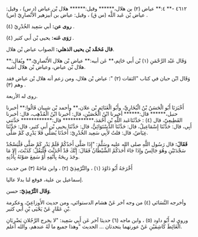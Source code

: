 ٤٦١٢ -** ٤:** عياض (٢) بن هلال،****** وقيل:****** هلال بْن عياض (د س) ، وقيل: عياض بْن عَبد اللَّه (س ق) ، وقيل: عياض بن أَبيزهير الأَنْصارِيّ (س) .

**روى عن:** أبي سَعِيد الخُدْرِيّ (٤) .

**رَوَى عَنه:** يحيى بْن أَبي كثير (٤) .

**قال مُحَمَّد بْن يحيى الذهلي:** الصواب عياض بْن هلال.

وَقَال عَبْد الرَّحْمَنِ (١) بْن أَبي حَاتِم،** عَن أبيه:** عياض بْن هلال الأَنْصارِيّ،** ويُقال:** هلال بْن عياض، وعياض بْن هلال أشبه.

وَقَال ابْن حبان في كتاب "الثقات (٢) ": عياض بْن هلال، ومن زعم أنه هلال بْن عياض فقد وهم (٣) .

روى له الأربعة.

أَخْبَرَنَا أَبُو الْحَسَنُ بْنُ الْبُخَارِيِّ، وأَبُو الْغَنَائِمِ بْن علان،** وأحمد بْن شيبان قَالُوا:** أخبرنا حنبل،****** قال:****** أخبرنا ابْنُ الْحُصَيْنِ، قال: أخبرنا ابْنُ الْمُذْهِب، قال: أخبرنا القَطِيعِيّ، قال (٤) : حَدَّثَنَاعَبد اللَّهِ بْن أَحْمَدَ،************ قال:************ حَدَّثني أَبِي، قال: حَدَّثَنَا إِسْمَاعِيلُ، قال: حَدَّثَنَا الدَّسْتَوَائِيُّ، قال: حَدَّثَنَا يحيى بْن أَبي كثير، قال: حَدَّثَنَا عِيَاضُ، قال: قلتُ لأَبِي سَعِيد الخُدْرِيّ: أَحَدُنَا يُصَلِّي فَلا يَدْرِي كَمْ صَلَّى.

**فَقَالَ:** قال رَسُول اللَّهِ صلى الله عليه وسَلَّمَ: "إِذَا صَلَّى أَحَدُكُمْ فَلَمْ يَدْرِ كَمْ صَلَّى فَلْيَسْجُدْ سَجْدَتَيْنِ وهُوَ جَالِسٌ وإِذَا جَاءَ أَحَدَكُمُ الشَّيْطَانُ فَقَالَ: إِنَّكَ قَدْ أَحْدَثْتَ فَلْيَقُلْ: كَذَبْتَ، إِلا مَا وجَدَ رِيحَهُ بِأَنْفِهِ أَوْ سَمِعَ صَوْتَهُ بِأُذُنِهِ.

أَخْرَجَهُ أَبُو دَاوُدَ (١) ، والتِّرْمِذِيّ (٢) ، وابن مَاجَهْ (٣) من حديث

إسماعيل بن علية، فوقع لنا بدلا عاليا.

**وَقَال التِّرْمِذِيّ:** حسن.

وأخرجه النَّسَائي (٤) من وجه آخر عَنْ هشام الدستوائي، ومن حديث الأَوزاعِيّ، وعكرمة بْنِ عَمَّارٍ عَنْ يَحْيَى بْنِ أَبي كثير.

وروى له أَبُو داود (٥) ، وابن ماجه (٦) حديثا آخر عَن أَبِي سَعِيد: "لا يخرج الرَّجُلانِ يَضْرِبَانِ الْغَائِطَ كَاشِفَيْنِ عَنْ عورتهما يتحدثان ... الحديث "وهذا جميع ما لَهُ عندهم، والله أعلم.